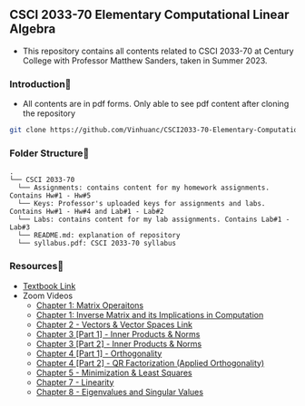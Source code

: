 ## CSCI 2033-70 Elementary Computational Linear Algebra
- This repository contains all contents related to CSCI 2033-70 at Century College with Professor Matthew Sanders, taken in Summer 2023.


### Introduction👋
- All contents are in pdf forms. Only able to see pdf content after cloning the repository
``` bash
git clone https://github.com/Vinhuanc/CSCI2033-70-Elementary-Computational-Linear-Algebra.git
```

### Folder Structure📁
```
.
└── CSCI 2033-70 
  └── Assignments: contains content for my homework assignments. Contains Hw#1 - Hw#5
  └── Keys: Professor's uploaded keys for assignments and labs. Contains Hw#1 - Hw#4 and Lab#1 - Lab#2
  └── Labs: contains content for my lab assignments. Contains Lab#1 - Lab#3
  └── README.md: explanation of repository
  └── syllabus.pdf: CSCI 2033-70 syllabus
```

### Resources🔖
- [Textbook Link](https://csis.pace.edu/~fparisi/pages/books/Applied%20Linear%20Algebra%20(%20PDFDrive%20).pdf)
- Zoom Videos
    - [Chapter 1: Matrix Operaitons](https://minnstate.zoom.us/rec/play/I3QB-Y-SX1Xo4XxRTENDKaJp-Knw8xWbXyJfmjBIE4XnKZe_LBYa-XPGep66nHMG9fPjLhVchHlehjoE.6IMvP8Rpn4JdqXPx?canPlayFromShare=true&from=share_recording_detail&startTime=1684423675000&componentName=rec-play&originRequestUrl=https%3A%2F%2Fminnstate.zoom.us%2Frec%2Fshare%2FHds9h19OoJslwI_mOLyKDGv5Dnhf3uMjg6Vw16l7H1qSuQApriShuMNI2nYgyjQ1.0oQ9NbEmLd8nJD5e%3FstartTime%3D1684423675000)
    - [Chapter 1: Inverse Matrix and its Implications in Computation](https://minnstate.zoom.us/rec/play/n97xxIJ91DWtBfAjnZPYoY8icXbMBuTu5pe0S9JyvIf_SZul14dRzzZZTOsH4Rhb1OtpFLj5HQIzUViY.gZxE8s8zLB4LOeeU?canPlayFromShare=true&from=share_recording_detail&startTime=1684428596000&componentName=rec-play&originRequestUrl=https%3A%2F%2Fminnstate.zoom.us%2Frec%2Fshare%2FHds9h19OoJslwI_mOLyKDGv5Dnhf3uMjg6Vw16l7H1qSuQApriShuMNI2nYgyjQ1.0oQ9NbEmLd8nJD5e%3FstartTime%3D1684428596000)
    - [Chapter 2 - Vectors & Vector Spaces
Link](https://minnstate.zoom.us/rec/play/oyXVvUSxc8BeMuozm6oqHm0WPtZpmOocmEvm-TZrw6NPzxPorZIAzuTBblxgAZLL8seP-vzIKF3Rc3gz.sE-3UzovcT78vfFp?canPlayFromShare=true&from=share_recording_detail&startTime=1685028056000&componentName=rec-play&originRequestUrl=https%3A%2F%2Fminnstate.zoom.us%2Frec%2Fshare%2F9oytspQWkzYw-z1DXQv1V8WG6KY2rER8p4klkh6cwL_XTU37W-fdkEyhL9XDhABc.L0BvkQ2UyiRiuesR%3FstartTime%3D1685028056000)
    - [Chapter 3 [Part 1] - Inner Products & Norms](https://minnstate.zoom.us/rec/play/1_E5gaWVtXaOdu41Xa5z8WyOsoo6r7zbw7YoBHIr_EH5hJCYW0uY4dOm9Ovkv3mzdm82sDt9_B5SfBE.nfAtnQltx1wMpUKR?canPlayFromShare=true&from=share_recording_detail&startTime=1685036523000&componentName=rec-play&originRequestUrl=https%3A%2F%2Fminnstate.zoom.us%2Frec%2Fshare%2F9oytspQWkzYw-z1DXQv1V8WG6KY2rER8p4klkh6cwL_XTU37W-fdkEyhL9XDhABc.L0BvkQ2UyiRiuesR%3FstartTime%3D1685036523000)
    - [Chapter 3 [Part 2] - Inner Products & Norms](https://minnstate.zoom.us/rec/play/cO_tgSQMi2HIUOIRL88XhLcqaIiC6olbA4rmoXVSrs7KqSTsIJuWu_-uY3Jo1YCBXJStWmiJIuIl2zeD.hMo-xAF5K1LCdDro?canPlayFromShare=true&from=share_recording_detail&startTime=1685567204000&componentName=rec-play&originRequestUrl=https%3A%2F%2Fminnstate.zoom.us%2Frec%2Fshare%2FFjEoHvnRQdDkr74ze_a8b0wcut3zc_mnJ6mZSmpbXO2SGcr7kVUEscNAfibAW13U.Qq_rsLcB8ClS2p2k%3FstartTime%3D1685567204000)
    - [Chapter 4 [Part 1] - Orthogonality](https://minnstate.zoom.us/rec/play/Iyrffm90jM-XufTTEER3NDY2m89sbdgK0-OBnsaaTvjxMQNvd8SHHljsgAshXJYJ7MGIFLMEi9c0bZpd.YLjphMsb5k6qAEKB?canPlayFromShare=true&from=share_recording_detail&startTime=1685570773000&componentName=rec-play&originRequestUrl=https%3A%2F%2Fminnstate.zoom.us%2Frec%2Fshare%2F0ARNx4_iY_u_frv-HIYh_PhCVqmZ43FgP5-gvrPZmVNqPsKipfhSNHYn6gvWoOW-.mielYnTD-E6OSff2%3FstartTime%3D1685570773000)
    - [Chapter 4 [Part 2] - QR Factorization (Applied Orthogonality)](https://minnstate.zoom.us/rec/play/drtUgHzEOZ_ZIECXuMnCsLis57GQTo808gKc_iH9Q9pwRN0Lkj5v6SGEbLE_EA_8JCn-svl3p3EvjTnb.hlPT1wJL-ZYYW_W7?canPlayFromShare=true&from=share_recording_detail&startTime=1686762772000&componentName=rec-play&originRequestUrl=https%3A%2F%2Fminnstate.zoom.us%2Frec%2Fshare%2FUJVZ02VtGSkKyvTiW6-3j2BOfxOu00WPe-X_dhHhQR-wKTFOlCQeiN71G-7oTXne.hwsmfT3gyOrS5GIU%3FstartTime%3D1686762772000)
    - [Chapter 5 - Minimization & Least Squares](https://minnstate.zoom.us/rec/play/mvHhwifasb5SGkHmJ8-QV4YmCIHg3ZrDh7hVJwrnbsIzctHKaB7BUjvoHaFuaHv2iEF6KwWxcoV_sE1N.JX67KQeCf6kKfoNm?canPlayFromShare=true&from=share_recording_detail&startTime=1687370639000&componentName=rec-play&originRequestUrl=https%3A%2F%2Fminnstate.zoom.us%2Frec%2Fshare%2FDapuOiGZAcKmzBHQIaBcIjXkWjVvYSJBJh3L8KaJK5YJdThZyJUXt-17gIWrkQJ-.Y1_8hHsLmc2f5NsS%3FstartTime%3D1687370639000)
    - [Chapter 7 - Linearity](https://minnstate.zoom.us/rec/play/4tMAekfaq6fK-jFDHkM5D-9TpsS9CnUcm55DIWpNVW0gi8LjORD-8duVhuJTWurapAp8POuqj5EONJ1D.Z089u3yOcXVuYX1w?canPlayFromShare=true&from=share_recording_detail&startTime=1687969718000&componentName=rec-play&originRequestUrl=https%3A%2F%2Fminnstate.zoom.us%2Frec%2Fshare%2FY9rJOcHsGFOKLe7OrdM2dJAZLGoWh2VBmj4F22AzkgeJoOrawXilFKFMkNnTMrJp.3nTO49wL_kmRScpA%3FstartTime%3D1687969718000)
    - [Chapter 8 - Eigenvalues and Singular Values
](https://minnstate.zoom.us/rec/play/_rB9vNMoI4Mo8LzMO0e8vl9TKQtC8KPDmSFJH2qxLqiAN6HC_F87Rf_n7jM48lroMrp7iIoVuZbOIE1F.nyoSWtr-KoKlDzFL?canPlayFromShare=true&from=share_recording_detail&startTime=1688598609000&componentName=rec-play&originRequestUrl=https%3A%2F%2Fminnstate.zoom.us%2Frec%2Fshare%2FYEFv-yLFUSnNma4jl2VWlaY6Py4q0auxbStsrCytCeThEuJfjeoTevrV2cjAERRG.FcCNM-sIu2xjIedu%3FstartTime%3D1688598609000)